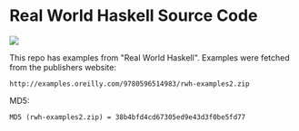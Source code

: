 # Real World Haskell Source Code

<a href="http://www.amazon.com/gp/product/0596514980/ref=as_li_tl?ie=UTF8&camp=1789&creative=390957&creativeASIN=0596514980&linkCode=as2&tag=wojcadamkoszh-20&linkId=NMG5Z24UTGJQ3G3U"><img border="0" src="http://ws-na.amazon-adsystem.com/widgets/q?_encoding=UTF8&ASIN=0596514980&Format=_SL250_&ID=AsinImage&MarketPlace=US&ServiceVersion=20070822&WS=1&tag=wojcadamkoszh-20" ></a><img src="http://ir-na.amazon-adsystem.com/e/ir?t=wojcadamkoszh-20&l=as2&o=1&a=0596514980" width="1" height="1" border="0" alt="" style="border:none !important; margin:0px !important;" />


This repo has examples from "Real World Haskell". Examples were fetched from
the publishers website:

	http://examples.oreilly.com/9780596514983/rwh-examples2.zip

MD5:

	MD5 (rwh-examples2.zip) = 38b4bfd4cd67305ed9e43d3f0be5fd77
